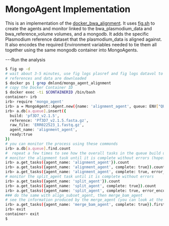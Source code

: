 MongoAgent Implementation
=========================

This is an implementation of the [docker_bwa_alignment](https://github.com/dmlond/docker_bwa_aligner).
It uses [fig.sh](http://www.fig.sh/) to create the agents and monitor linked to
the bwa_plasmodium_data and bwa_reference_volume volumes, and a mongodb. It
adds the specific Plasmodium reference dataset that the plasmodium_data is
aligned against.  It also encodes the required Environment variables needed
to tie them all together using the same mongodb container into MongoAgents.

---Run the analysis

```bash
$ fig up -d
# wait about 3-5 minutes, use fig logs plasref and fig logs datavol to ensure the
# references and data are downloaded
$ docker ps | grep dmlond/mongo_agent_alignment
# copy the Docker Container ID
$ docker exec -ti $CONTAINERID /bin/bash
container> irb
irb> require 'mongo_agent'
irb> a = MongoAgent::Agent.new({name: 'alignment_agent', queue: ENV["QUEUE"]})
irb> a.db[a.queue].insert({
  build: 'pf3D7_v2.1.5',
  reference: 'Pf3D7_v2.1.5.fasta.gz',
  raw_file: 'ERR022523_1.fastq.gz',
  agent_name: 'alignment_agent',
  ready:true
})
# you can monitor the process using these commonds
irb> a.db[a.queue].find.count
#  repeat a few times to see how the overall tasks in the queue build up
# monitor the alignment task until it is complete without errors (hopefully)
irb> a.get_tasks({agent_name: 'alignment_agent'}).count
irb> a.get_tasks({agent_name: 'alignment_agent', complete: true}).count
irb> a.get_tasks({agent_name: 'alignment_agent', complete: true, error_encountered: false}).count
# monitor the split_agent task until it is complete without errors
irb> a.get_tasks({agent_name: 'split_agent'}).count
irb> a.get_tasks({agent_name: 'split_agent', complete: true}).count
irb> a.get_tasks({agent_name: 'split_agent', complete: true, error_encountered: false}).count
### do the same with align_subset_agent, then merge_bam_agent
# see the information produced by the merge_agent (you can look at the others as well)
irb> a.get_tasks({agent_name: 'merge_bam_agent', complete: true}).first
irb> exit
container> exit
$
```
